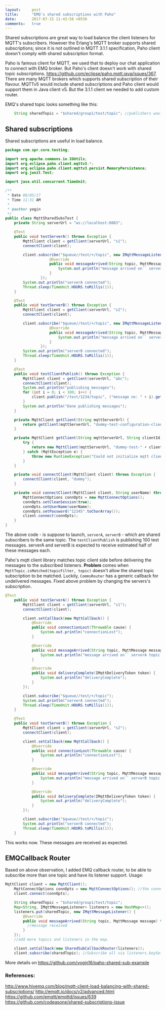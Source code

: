```yaml
---
layout:     post
title:      "EMQ's shared subscriptions with Paho"
date:       2017-07-15 11:43:58 +0530
comments:   true
---
```

Shared subscriptions are great way to load balance the client listeners for MQTT's subscribers. However the Erlang's MQTT broker supports shared subscriptions; since it is not outlined in MQTT 3.1.1 specification, Paho client doesn't comply with shared subscription format.

Paho is famous client for MQTT, we used that to deploy our chat application to connect with EMQ broker. But Paho's client doesn't work with shared topic subscriptions. https://github.com/eclipse/paho.mqtt.java/issues/367. There are many MQTT brokers which supports shared subscription of their flavour. MQTTv5 would include shared subscriptions and Paho client would support them in Java client v5. But the 3.1.1 client we needed to add custom router.

EMQ's shared topic looks something like this:
```java
    String sharedTopic = "$shared/group1/test/topic"; //publishers would publish on "test/topic"
```

## Shared subscriptions

Shared subscriptions are useful in load balance.
```java
package com.spr.core.testing;

import org.apache.commons.io.IOUtils;
import org.eclipse.paho.client.mqttv3.*;
import org.eclipse.paho.client.mqttv3.persist.MemoryPersistence;
import org.junit.Test;

import java.util.concurrent.TimeUnit;

/**
 * Date 08/05/17
 * Time 11:31 AM
 *
 * @author yogin
 */
public class MqttSharedSubsTest {
    private String serverUrl = "ws://localhost:8083";

    @Test
    public void testServerA() throws Exception {
        MqttClient client = getClient(serverUrl, "s1");
        connectClient(client);

        client.subscribe("$queue//test/+/topic", new IMqttMessageListener() { //This isn't called by paho, even though broker delivers the message, this is not called because topic is not matched.
                    @Override
                    public void messageArrived(String topic, MqttMessage message) throws Exception {
                        System.out.println("message arrived on`` serverA topic: " + topic + " message: " + IOUtils.toString(message.getPayload()));
                    }
                });
        System.out.println("serverA connected");
        Thread.sleep(TimeUnit.HOURS.toMillis(1));
    }

    @Test
    public void testServerB() throws Exception {
        MqttClient client = getClient(serverUrl, "s2");
        connectClient(client);

        client.subscribe("$queue//test/+/topic", new IMqttMessageListener() { //This isn't called by paho, even though broker delivers the message, this is not called because topic is not matched.
                    @Override
                    public void messageArrived(String topic, MqttMessage message) throws Exception {
                        System.out.println("message arrived on`` serverB topic: " + topic + " message: " + IOUtils.toString(message.getPayload()));
                    }
                });
        System.out.println("serverB connected");
        Thread.sleep(TimeUnit.HOURS.toMillis(1));
    }

    @Test
    public void testClientPublish() throws Exception {
        MqttClient client = getClient(serverUrl, "abc");
        connectClient(client);
        System.out.println("publisbing messages");
        for (int i = 0; i < 100; i++) {
            client.publish("/test/1234/topic", ("message no: " + i).getBytes(), 0, false);
        }
        System.out.println("Done publishing messages");
    }

    private MqttClient getClient(String mqttServerUrl) {
        return getClient(mqttServerUrl, "dummy-test-configuration-client");
    }

    private MqttClient getClient(String mqttServerUrl, String clientId) {
        try {
            return new MqttClient(mqttServerUrl, "dummy-test-" + clientId, new MemoryPersistence());
        } catch (MqttException e) {
            throw new RuntimeException("Could not initialize mqtt client", e);
        }
    }

    private void connectClient(MqttClient client) throws Exception {
        connectClient(client, "dummy");
    }

    private void connectClient(MqttClient client, String userName) throws Exception {
        MqttConnectOptions connOpts = new MqttConnectOptions();
        connOpts.setCleanSession(true);
        connOpts.setUserName(userName);
        connOpts.setPassword("12345".toCharArray());
        client.connect(connOpts);
    }
}
```

The above code - is suppose to launch, `serverA`, `serverB` - which are shared subscribers to the same topic. The `testClientPublish` is publishing 100 test messages. serverA and serverB is expected to receive estimated half of these messages each.

Paho's mqtt client library matches topic client side before delivering the messages to the subscribed listeners. **Problem** comes when `MqttTopic.isMatched(topicFilter, topic)` doesn't allow the shared topic subscription to be matched. Luckily, `CommsRouter` has a generic callback for undelivered messages.
Fixed above problem by changing the servers's subscription.

```java
@Test
    public void testServerA() throws Exception {
        MqttClient client = getClient(serverUrl, "s1");
        connectClient(client);

        client.setCallback(new MqttCallback() {
            @Override
            public void connectionLost(Throwable cause) {
                System.out.println("connectionLost");
            }

            @Override
            public void messageArrived(String topic, MqttMessage message) throws Exception {
                System.out.println("message arrived on`` serverA topic: " + topic + " message: " + IOUtils.toString(message.getPayload()));
            }

            @Override
            public void deliveryComplete(IMqttDeliveryToken token) {
                System.out.println("deliveryComplete");
            }
        });

        client.subscribe("$queue//test/+/topic");
        System.out.println("serverA connected");
        Thread.sleep(TimeUnit.HOURS.toMillis(1));
    }

    @Test
    public void testServerB() throws Exception {
        MqttClient client = getClient(serverUrl, "s2");
        connectClient(client);

        client.setCallback(new MqttCallback() {
            @Override
            public void connectionLost(Throwable cause) {
                System.out.println("connectionLost");
            }

            @Override
            public void messageArrived(String topic, MqttMessage message) throws Exception {
                System.out.println("message arrived on`` serverB topic: " + topic + " message: " + IOUtils.toString(message.getPayload()));
            }

            @Override
            public void deliveryComplete(IMqttDeliveryToken token) {
                System.out.println("deliveryComplete");
            }
        });

        client.subscribe("$queue//test/+/topic");
        System.out.println("serverB connected");
        Thread.sleep(TimeUnit.HOURS.toMillis(1));
    }

```

This works now. These messages are received as expected.

## EMQCallback Router

Based on above observation, I added EMQ callback router, to be able to subscribe more than one topic and have its listener support. Usage:
```java
MqttClient client = new MqttClient();
    MqttConnectOptions connOpts = new MqttConnectOptions(); //the connect opt
    client.connect(connOpts);

    String sharedTopic = "$shared/group1/test/topic";
    Map<String, IMqttMessageListener> listeners = new HashMap<>();
    listeners.put(sharedTopic, new IMqttMessageListener() {
        @Override
        public void messageArrived(String topic, MqttMessage message) throws Exception {
          //message received
        }
    });
    //add more topics and listeners in the map.

    client.setCallback(new SharedSubCallbackRouter(listeners));
    client.subscribe(sharedTopic); //Subscribe all via listeners.keySet()
```

More details on https://github.com/yogin16/paho-shared-sub-example

### References:
http://www.hivemq.com/blog/mqtt-client-load-balancing-with-shared-subscriptions/
http://emqtt.io/docs/v2/advanced.html
https://github.com/emqtt/emqttd/issues/639
https://github.com/codeasone/shared-subscriptions-issue
